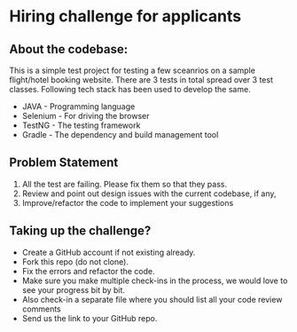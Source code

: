 
# Hiring challenge for applicants


## About the codebase: 
This is a simple test project for testing a few sceanrios on a sample flight/hotel booking website.
There are 3 tests in total spread over 3 test classes. Following tech stack has been used to develop the same.
* JAVA - Programming language
* Selenium - For driving the browser
* TestNG - The testing framework
* Gradle - The dependency and build management tool


## Problem Statement
1. All the test are failing. Please fix them so that they pass.
2. Review and point out design issues with the current codebase, if any, 
3. Improve/refactor the code to implement your suggestions

## Taking up the challenge?
* Create a GitHub account if not existing already.
* Fork this repo (do not clone).
* Fix the errors and refactor the code.
* Make sure you make multiple check-ins in the process, we would love to see your progress bit by bit.
* Also check-in a separate file where you should list all your code review comments
* Send us the link to your GitHub repo.
